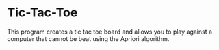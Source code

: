 # Tic-Tac-Toe
This program creates a tic tac toe board and allows you to play against a computer that cannot be beat using the Apriori algorithm.
